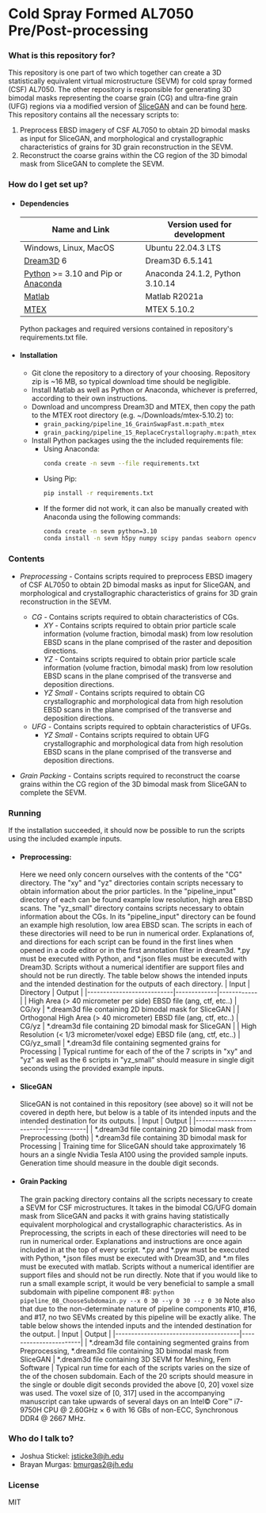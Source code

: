 # Cold Spray Formed AL7050 Pre/Post-processing #

### What is this repository for? ###

This repository is one part of two which together can create a 3D statistically equivalent virtual microstructure (SEVM) for cold spray formed (CSF) AL7050. The other repository is responsible for generating 3D bimodal masks representing the coarse grain (CG) and ultra-fine grain (UFG) regions via a modified version of [SliceGAN](https://github.com/stke9/SliceGAN) and can be found [here](https://github.com/CMRL-JHU/sliceGAN). This repository contains all the necessary scripts to:
1) Preprocess EBSD imagery of CSF AL7050 to obtain 2D bimodal masks as input for SliceGAN, and morphological and crystallographic characteristics of grains for 3D grain reconstruction in the SEVM.
2) Reconstruct the coarse grains within the CG region of the 3D bimodal mask from SliceGAN to complete the SEVM.

### How do I get set up? ###

* #### Dependencies ####
    | Name and Link | Version used for development
    |---------------|-----------------------------
    | Windows, Linux, MacOS | Ubuntu 22.04.3 LTS
    | [Dream3D](https://dream3d.bluequartz.net/Download/) 6 | Dream3D 6.5.141
    | [Python](https://www.python.org/downloads/) >= 3.10 and Pip or [Anaconda](https://www.anaconda.com/download) | Anaconda 24.1.2,  Python 3.10.14
    | [Matlab](https://www.mathworks.com/downloads/) | Matlab R2021a
    | [MTEX](https://mtex-toolbox.github.io/download) | MTEX 5.10.2
    Python packages and required versions contained in repository's requirements.txt file.
    
* #### Installation ####
    * Git clone the repository to a directory of your choosing. Repository zip is ~16 MB, so typical download time should be negligible.
    * Install Matlab as well as Python or Anaconda, whichever is preferred, according to their own instructions.
    * Download and uncompress Dream3D and MTEX, then copy the path to the MTEX root directory (e.g. ~/Downloads/mtex-5.10.2) to:
        * `grain_packing/pipeline_16_GrainSwapFast.m:path_mtex`
        * `grain_packing/pipeline_15_ReplaceCrystallography.m:path_mtex`
    * Install Python packages using the the included requirements file:
        * Using Anaconda:
            ```sh
            conda create -n sevm --file requirements.txt
            ```
        * Using Pip: 
            ```sh
            pip install -r requirements.txt
            ```
        * If the former did not work, it can also be manually created with Anaconda using the following commands:
            ```sh
            conda create -n sevm python=3.10
            conda install -n sevm h5py numpy scipy pandas seaborn opencv
            ```

### Contents ###

* *Preprocessing* - Contains scripts required to preprocess EBSD imagery of CSF AL7050 to obtain 2D bimodal masks as input for SliceGAN, and morphological and crystallographic characteristics of grains for 3D grain reconstruction in the SEVM.
    * *CG* - Contains scripts required to obtain characteristics of CGs.
        * *XY* - Contains scripts required to obtain prior particle scale information (volume fraction, bimodal mask) from low resolution EBSD scans in the plane comprised of the raster and deposition directions.
        * *YZ* - Contains scripts required to obtain prior particle scale information (volume fraction, bimodal mask) from low resolution EBSD scans in the plane comprised of the transverse and deposition directions.
        * *YZ Small* - Contains scripts required to obtain CG crystallographic and morphological data from high resolution EBSD scans in the plane comprised of the transverse and deposition directions.
    * *UFG* - Contains scripts required to opbtain characteristics of UFGs.
        * *YZ Small* - Contains scripts required to obtain UFG crystallographic and morphological data from high resolution EBSD scans in the plane comprised of the transverse and deposition directions.

* *Grain Packing* - Contains scripts required to reconstruct the coarse grains within the CG region of the 3D bimodal mask from SliceGAN to complete the SEVM.
   
### Running ###

If the installation succeeded, it should now be possible to run the scripts using the included example inputs.
* #### Preprocessing: ####
    Here we need only concern ourselves with the contents of the "CG" directory.
    The "xy" and "yz" directories contain scripts necessary to obtain information about the prior particles. In the "pipeline\_input" directory of each can be found example low resolution, high area EBSD scans.
    The "yz\_small" directory contains scripts necessary to obtain information about the CGs. In its "pipeline\_input" directory can be found an example high resolution, low area EBSD scan.
    The scripts in each of these directories will need to be run in numerical order. Explanations of, and directions for each script can be found in the first lines when opened in a code editor or in the first annotation filter in dream3d. *.py must be executed with Python, and *.json files must be executed with Dream3D. Scripts without a numerical identifier are support files and should not be run directly.
    The table below shows the intended inputs and the intended destination for the outputs of each directory.
    | Input                     | Directory   | Output     |
    |---------------------------|-------------|------------|
    | High Area (> 40 micrometer per side) EBSD file (ang, ctf, etc..) | CG/xy       | *.dream3d file containing 2D bimodal mask for SliceGAN       |
    | Orthogonal High Area (> 40 micrometer) EBSD file (ang, ctf, etc..)    | CG/yz       | *.dream3d file containing 2D bimodal mask for SliceGAN       |
    | High Resolution (< 1/3 micrometer/voxel edge) EBSD file (ang, ctf, etc..)         | CG/yz_small | *.dream3d file containing segmented grains for Processing |
    Typical runtime for each of the of the 7 scripts in "xy" and "yz" as well as the 6 scripts in "yz_small" should measure in single digit seconds using the provided example inputs.
* #### SliceGAN ####
    SliceGAN is not contained in this repository (see above) so it will not be covered in depth here, but below is a table of its intended inputs and the intended destination for its outputs.
    | Input                     | Output     |
    |---------------------------|------------|
    | *.dream3d file containing 2D bimodal mask from Preprocessing (both) | *.dream3d file containing 3D bimodal mask for Processing |
    Training time for SliceGAN should take approximately 16 hours an a single Nvidia Tesla A100 using the provided sample inputs. Generation time should measure in the double digit seconds.
* #### Grain Packing ####
    The grain packing directory contains all the scripts necessary to create a SEVM for CSF microstructures. It takes in the bimodal CG/UFG domain mask from SliceGAN and packs it with grains having statistically equivalent morphological and crystallographic characteristics.
    As in Preprocessing, the scripts in each of these directories will need to be run in numerical order. Explanations and instructions are once again included in at the top of every script.  *.py and *.pyw must be executed with Python, *.json files must be executed with Dream3D, and *.m files must be executed with matlab. Scripts without a numerical identifier are support files and should not be run directly.
    Note that if you would like to run a small example script, it would be very beneficial to sample a small subdomain with pipeline component #8:
    `python pipeline_08_ChooseSubdomain.py --x 0 30 --y 0 30 --z 0 30`
    Note also that due to the non-determinate nature of pipeline components #10, #16, and #17, no two SEVMs created by this pipeline will be exactly alike.
    The table below shows the intended inputs and the intended destination for the output.
    | Input                                 | Output                |
    |---------------------------------------|-----------------------|
    | *.dream3d file containing segmented grains from Preprocessing, *.dream3d file containing 3D bimodal mask from SliceGAN | *.dream3d file containing 3D SEVM for Meshing, Fem Software |
    Typical run time for each of the scripts varies on the size of the of the chosen subdomain. Each of the 20 scripts should measure in the single or double digit seconds provided the above [0, 20] voxel size was used. The voxel size of [0, 317] used in the accompanying manuscript can take upwards of several days on an Intel© Core™ i7-9750H CPU @ 2.60GHz × 6 with 16 GBs of non-ECC, Synchronous DDR4 @ 2667 MHz.

### Who do I talk to? ###

* Joshua Stickel: jsticke3@jh.edu
* Brayan Murgas: bmurgas2@jh.edu

### License ###

MIT